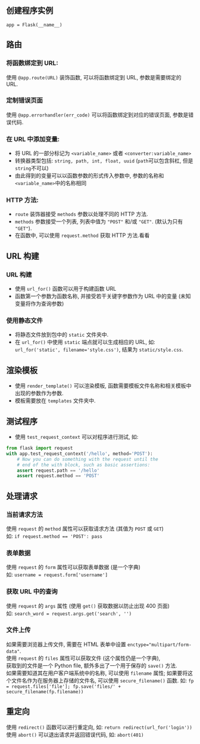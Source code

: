 ## 创建程序实例
`app = Flask(__name__)`

## 路由 
### 将函数绑定到 URL: 
使用 `@app.route(URL)` 装饰函数, 可以将函数绑定到 URL, 参数是需要绑定的 URL.
### 定制错误页面
使用 `@app.errorhandler(err_code)` 可以将函数绑定到对应的错误页面, 参数是错误代码.
### 在 URL 中添加变量: 
- 将 URL 的一部分标记为 `<variable_name>` 或者 `<converter:variable_name>`  
- 转换器类型包括: `string, path, int, float, uuid` (`path`可以包含斜杠, 但是`string`不可以)  
- 由此得到的变量可以以函数参数的形式传入参数中, 参数的名称和`<variable_name>`中的名称相同  
### HTTP 方法: 
- `route` 装饰器接受 `methods` 参数以处理不同的 HTTP 方法.  
- `methods` 参数接受一个列表, 列表中值为 `"POST"` 和/或 `"GET"`. (默认为只有 `"GET"`).  
- 在函数中, 可以使用 `request.method` 获取 HTTP 方法.看看


## URL 构建 
### URL 构建 
- 使用 `url_for()` 函数可以用于构建函数 URL
- 函数第一个参数为函数名称, 并接受若干关键字参数作为 URL 中的变量 (未知变量将作为查询参数)
### 使用静态文件
- 将静态文件放到包中的 `static` 文件夹中.
- 在 `url_for()` 中使用 `static` 端点就可以生成相应的 URL,
  如: `url_for('static', filename='style.css')`, 结果为 `static/style.css`.


## 渲染模板
- 使用 `render_template()` 可以渲染模板, 函数需要模板文件名称和相关模板中出现的参数作为参数.
- 模板需要放在 `templates` 文件夹中.


## 测试程序
- 使用 `test_request_context` 可以对程序进行测试, 如:
```Python
from flask import request
with app.test_request_context('/hello', method='POST'):
    # Now you can do something with the request until the
    # end of the with block, such as basic assertions:
    assert request.path == '/hello'
    assert request.method == 'POST'
```


## 处理请求
### 当前请求方法
使用 `request` 的 `method` 属性可以获取请求方法 (其值为 `POST` 或 `GET`)  
如: `if request.method == 'POST': pass`  
### 表单数据
使用 `request` 的 `form` 属性可以获取表单数据 (是一个字典)  
如: `username = request.form['username']`  
### 获取 URL 中的查询
使用 `request` 的 `args` 属性 (使用 `get()` 获取数据以防止出现 400 页面)  
如: `search_word = request.args.get('search', '')`  
### 文件上传
如果需要浏览器上传文件, 需要在 HTML 表单中设置 `enctype="multipart/form-data"`.    
使用 `request` 的 `files` 属性可以获取文件 (这个属性仍是一个字典),  
获取到的文件是一个 Python file, 额外多出了一个用于保存的 `save()` 方法.  
如果需要知道其在用户客户端系统中的名称, 可以使用 `filename` 属性;
如果要将这个文件名作为在服务器上存储的文件名, 可以使用 `secure_filename()` 函数.
如: `fp = request.files['file']; fp.save('files/' + secure_filename(fp.filename))`


## 重定向
使用 `redirect()` 函数可以进行重定向, 如: `return redirect(url_for('login'))`
使用 `abort()` 可以退出请求并返回错误代码, 如: `abort(401)`
